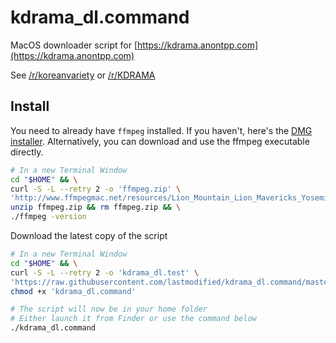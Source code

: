# kdrama_dl.command

MacOS downloader script for [https://kdrama.anontpp.com](https://kdrama.anontpp.com)

See [/r/koreanvariety](https://www.reddit.com/r/koreanvariety/comments/723mtd/i_created_this_website_that_streams_korean_shows/) or [/r/KDRAMA](https://www.reddit.com/r/KDRAMA/comments/723n1y/i_created_this_website_that_streams_korean_shows/)

## Install

You need to already have ``ffmpeg`` installed. If you haven't, here's the [DMG installer](https://evermeet.cx/ffmpeg/ffmpeg-3.3.4.dmg). Alternatively, you can download and use the ffmpeg executable directly.

```bash
# In a new Terminal Window
cd "$HOME" && \
curl -S -L --retry 2 -o 'ffmpeg.zip' \
'http://www.ffmpegmac.net/resources/Lion_Mountain_Lion_Mavericks_Yosemite_El-Captain_15.05.2017.zip' && \
unzip ffmpeg.zip && rm ffmpeg.zip && \
./ffmpeg -version
```

Download the latest copy of the script

```bash
# In a new Terminal Window
cd "$HOME" && \
curl -S -L --retry 2 -o 'kdrama_dl.test' \
'https://raw.githubusercontent.com/lastmodified/kdrama_dl.command/master/kdrama_dl.command' && \
chmod +x 'kdrama_dl.command'

# The script will now be in your home folder
# Either launch it from Finder or use the command below
./kdrama_dl.command
```
